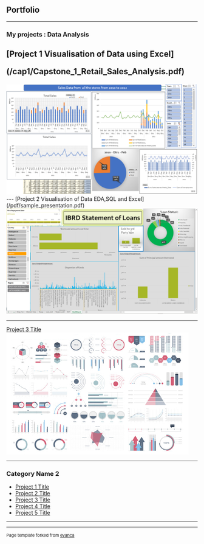 ## Portfolio

---

### My projects : Data Analysis 
<h2>
[Project 1 Visualisation of Data using Excel]
  <p>(/cap1/Capstone_1_Retail_Sales_Analysis.pdf)</p>
  </h2>
<img src="images/Screenshot_Cap1.png?raw=true"/>

<br>
---
[Project 2 Visualisation of Data EDA,SQL and Excel](/pdf/sample_presentation.pdf)
<img src="images/Screenshot_cap2.png?raw=true"/>

---
[Project 3 Title](http://example.com/)
<img src="images/dummy_thumbnail.jpg?raw=true"/>

---

### Category Name 2

- [Project 1 Title](http://example.com/)
- [Project 2 Title](http://example.com/)
- [Project 3 Title](http://example.com/)
- [Project 4 Title](http://example.com/)
- [Project 5 Title](http://example.com/)

---




---
<p style="font-size:11px">Page template forked from <a href="https://github.com/evanca/quick-portfolio">evanca</a></p>
<!-- Remove above link if you don't want to attibute -->
